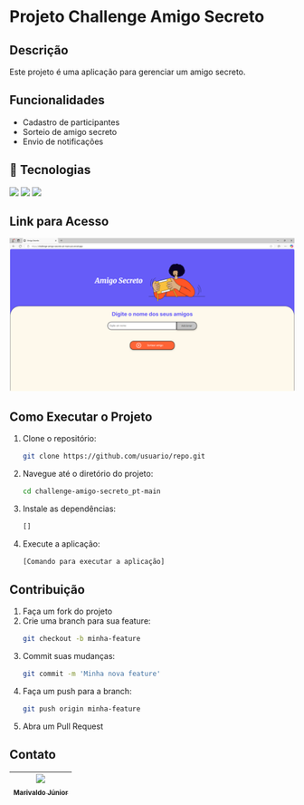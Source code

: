 # Projeto Challenge Amigo Secreto

## Descrição
Este projeto é uma aplicação para gerenciar um amigo secreto.

## Funcionalidades
- Cadastro de participantes
- Sorteio de amigo secreto
- Envio de notificações


## 🚀 Tecnologias
<div>
  <img src="https://img.shields.io/badge/HTML-239120?style=for-the-badge&logo=html5&logoColor=white">
  <img src="https://img.shields.io/badge/CSS-239120?&style=for-the-badge&logo=css3&logoColor=white">
  <img src="https://img.shields.io/badge/JavaScript-F7DF1E?style=for-the-badge&logo=javascript&logoColor=black">
</div>

## Link para Acesso

<div>
    <div>
        <a href="https://challenge-amigo-secreto-pt-main-psi.vercel.app/">
            <img src="assets/Captura-sistema.png" alt="Captura do sistema">
        </a>
    </div>
</div>

## Como Executar o Projeto
1. Clone o repositório:
    ```bash
    git clone https://github.com/usuario/repo.git
    ```
2. Navegue até o diretório do projeto:
    ```bash
    cd challenge-amigo-secreto_pt-main
    ```
3. Instale as dependências:
    ```bash
    []
    ```
4. Execute a aplicação:
    ```bash
    [Comando para executar a aplicação]
    ```

## Contribuição
1. Faça um fork do projeto
2. Crie uma branch para sua feature:
    ```bash
    git checkout -b minha-feature
    ```
3. Commit suas mudanças:
    ```bash
    git commit -m 'Minha nova feature'
    ```
4. Faça um push para a branch:
    ```bash
    git push origin minha-feature
    ```
5. Abra um Pull Request

## Contato

| [<img loading="lazy" src="https://avatars.githubusercontent.com/u/7611162?v=4" width=115><br><sub>Marivaldo Júnior</sub>](https://github.com/marivajsj) |
| :---: | 
